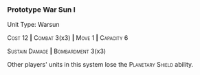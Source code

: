### **Prototype War Sun I**

Unit Type: Warsun 

<span style="font-variant:small-caps;">Cost</span> 12 __|__ <span style="font-variant:small-caps;">Combat</span> 3(x3) __|__ <span style="font-variant:small-caps;">Move</span> 1 __|__ <span style="font-variant:small-caps;">Capacity</span> 6

<span style="font-variant:small-caps;">Sustain Damage</span> __|__ <span style="font-variant:small-caps;">Bombardment</span> 3(x3)

Other players' units in this system lose the <span style="font-variant:small-caps;">Planetary Shield</span> ability.
